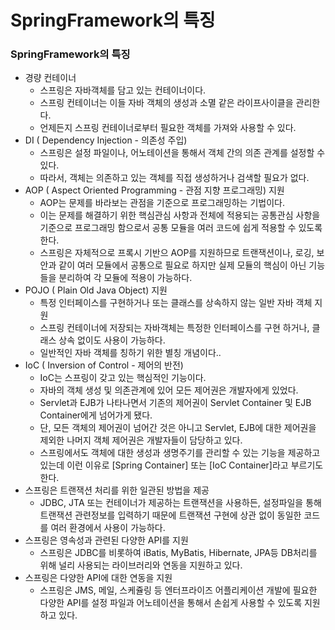 # SpringFramework의 특징

### SpringFramework의 특징

- 경량 컨테이너
    - 스프링은 자바객체를 담고 있는 컨테이너이다.
    - 스프링 컨테이너는 이들 자바 객체의 생성과 소멸 같은 라이프사이클을 관리한다.
    - 언제든지 스프링 컨테이너로부터 필요한 객체를 가져와 사용할 수 있다.
- DI ( Dependency Injection - 의존성 주입)
    - 스프링은 설정 파일이나, 어노테이션을 통해서 객체 간의 의존 관계를 설정할 수 있다.
    - 따라서, 객체는 의존하고 있는 객체를 직접 생성하거나 검색할 필요가 없다.
- AOP ( Aspect Oriented Programming - 관점 지향 프로그래밍) 지원
    - AOP는 문제를 바라보는 관점을 기준으로 프로그래밍하는 기법이다.
    - 이는 문제를 해결하기 위한 핵심관심 사항과 전체에 적용되는 공통관심 사항을 기준으로 프로그래밍 함으로서 공통 모듈을 여러 코드에 쉽게 적용할 수 있도록 한다.
    - 스프링은 자체적으로 프록시 기반으 AOP를 지원하므로 트랜잭션이나, 로깅, 보안과 같이 여러 모듈에서 공통으로 필요로 하지만 실제 모듈의 핵심이 아닌 기능들을 분리하여 각 모듈에 적용이 가능하다.
- POJO ( Plain Old Java Object) 지원
    - 특정 인터페이스를 구현하거나 또는 클래스를 상속하지 않는 일반 자바 객체 지원
    - 스프링 컨테이너에 저장되는 자바객체는 특정한 인터페이스를 구현 하거나, 클래스 상속 없이도 사용이 가능하다.
    - 일반적인 자바 객체를 칭하기 위한 별칭 개념이다..
- IoC ( Inversion of Control - 제어의 반전)
    - IoC는 스프링이 갖고 있는 핵심적인 기능이다.
    - 자바의 객체 생성 및 의존관계에 있어 모든 제어권은 개발자에게 있었다.
    - Servlet과 EJB가 나타나면서 기존의 제어권이 Servlet Container 및 EJB Container에게 넘어가게 됐다.
    - 단, 모든 객체의 제어권이 넘어간 것은 아니고 Servlet, EJB에 대한 제어권을 제외한 나머지 객체 제어권은 개발자들이 담당하고 있다.
    - 스프링에서도 객체에 대한 생성과 생명주기를 관리할 수 있는 기능을 제공하고 있는데 이런 이유로 [Spring Container] 또는 [IoC Container]라고 부르기도 한다.
- 스프링은 트랜잭션 처리를 위한 일관된 방법을 제공
    - JDBC, JTA 또는 컨테이너가 제공하는 트랜잭션을 사용하든, 설정파일을 통해 트랜잭션 관련정보를 입력하기 때문에 트랜잭션 구현에 상관 없이 동일한 코드를 여러 환경에서 사용이 가능하다.
- 스프링은 영속성과 관련된 다양한 API를 지원
    - 스프링은 JDBC를 비롯하여 iBatis, MyBatis, Hibernate, JPA등 DB처리를 위해 널리 사용되는 라이브러리와 연동을 지원하고 있다.
- 스프링은 다양한 API에 대한 연동을 지원
    - 스프링은 JMS, 메일, 스케쥴링 등 엔터프라이즈 어플리케이션 개발에 필요한 다양한 API를 설정 파일과 어노테이션을 통해서 손쉽게 사용할 수 있도록 지원하고 있다.
